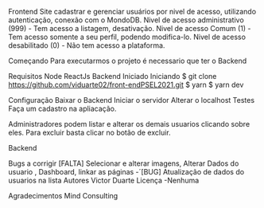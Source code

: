 Frontend
Site cadastrar e gerenciar usuários por nivel de acesso, utilizando autenticação, conexão com o MondoDB. Nivel de acesso administrativo (999) - Tem acesso a listagem, desativação. Nivel de acesso Comum (1) - Tem acesso somente a seu perfil, podendo modifica-lo. Nivel de acesso desabilitado (0) - Não tem acesso a plataforma.

Começando
Para executarmos o projeto é necessario que ter o Backend

Requisitos
Node
ReactJs
Backend Iniciado
Iniciando
$ git clone https://github.com/viduarte02/front-endPSEL2021.git
$ yarn
$ yarn dev

Configuração
Baixar o Backend
Iniciar o servidor
Alterar o localhost
Testes
Faça um cadastro na apliacação.

Administradores podem listar e alterar os demais usuarios clicando sobre eles. Para excluir basta clicar no botão de excluir.

Backend

Bugs a corrigir
[FALTA] Selecionar e alterar imagens, Alterar Dados do usuario , Dashboard, linkar as páginas -´[BUG] Atualização de dados do usuarios na lista
Autores
Victor Duarte
Licença
-Nenhuma

Agradecimentos
Mind Consulting